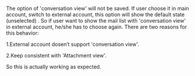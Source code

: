 The option of 'conversation view' will not be saved. If user choose it in main account, switch to external account, this option will show 
the default state (unselected) . So if user want to show the mail list with 'conversation view' in external account, he/she has to choose
again. There are two reasons for this behavior:

1.External account dosen’t support 'conversation view'.

2.Keep consistent with 'Attachment view'.

So this is actually working as expected.
